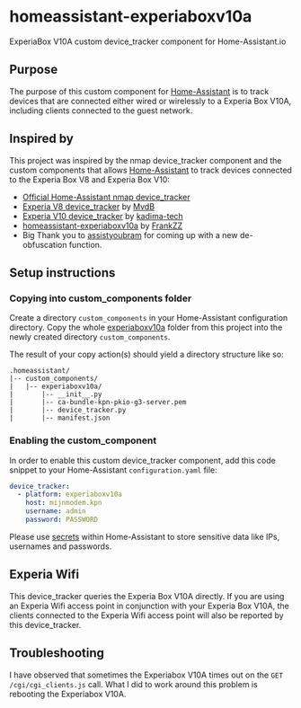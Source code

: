 # homeassistant-experiaboxv10a
ExperiaBox V10A custom device_tracker component for Home-Assistant.io

## Purpose
The purpose of this custom component for [Home-Assistant](https://home-assistant.io) is to track devices that are connected either wired or wirelessly to a Experia Box V10A, including clients connected to the guest network.

## Inspired by
This project was inspired by the nmap device_tracker component and the custom components that allows [Home-Assistant](https://home-assistant.io) to track devices connected to the Experia Box V8 and Experia Box V10:

- [Official Home-Assistant nmap device_tracker](https://www.home-assistant.io/components/nmap_tracker/)
- [Experia V8 device_tracker](https://community.home-assistant.io/t/device-tracker-for-arcadyan-vgv7519-router-experia-box-v8/29362) by [MvdB](https://community.home-assistant.io/u/mvdb)
- [Experia V10 device_tracker](https://github.com/kadima-tech/experia-v10-device-tracker) by [kadima-tech](https://github.com/kadima-tech/)
- [homeassistant-experiaboxv10a](https://github.com/FrankZZ/homeassistant-experiabox-v10a) by [FrankZZ](https://github.com/FrankZZ/)
- Big Thank you to [assistyoubram](https://github.com/assistyoubram/) for coming up with a new de-obfuscation function.

## Setup instructions
### Copying into custom_components folder
Create a directory `custom_components` in your Home-Assistant configuration directory.
Copy the whole [experiaboxv10a](./experiaboxv10a) folder from this project into the newly created directory `custom_components`.

The result of your copy action(s) should yield a directory structure like so:

```
.homeassistant/
|-- custom_components/
|   |-- experiaboxv10a/
|       |-- __init__.py
|       |-- ca-bundle-kpn-pkio-g3-server.pem
|       |-- device_tracker.py
|       |-- manifest.json
```

### Enabling the custom_component
In order to enable this custom device_tracker component, add this code snippet to your Home-Assistant `configuration.yaml` file:

```yaml
device_tracker:
  - platform: experiaboxv10a
    host: mijnmodem.kpn
    username: admin
    password: PASSWORD
```

Please use [secrets](https://www.home-assistant.io/docs/configuration/secrets/) within Home-Assistant to store sensitive data like IPs, usernames and passwords.

## Experia Wifi
This device_tracker queries the Experia Box V10A directly.
If you are using an Experia Wifi access point in conjunction with your Experia Box V10A, the clients connected to the Experia Wifi access point will also be reported by this device_tracker.

## Troubleshooting
I have observed that sometimes the Experiabox V10A times out on the `GET /cgi/cgi_clients.js` call. What I did to work around this problem is rebooting the Experiabox V10A. 
